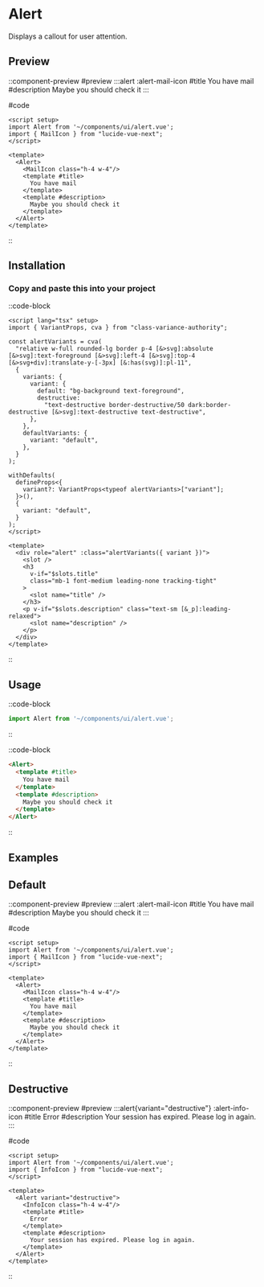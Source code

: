 # Alert

Displays a callout for user attention.


## Preview
::component-preview
#preview
  :::alert
   :alert-mail-icon
  #title
  You have mail
  #description
  Maybe you should check it
  :::

#code 
```vue
<script setup>
import Alert from '~/components/ui/alert.vue';
import { MailIcon } from "lucide-vue-next";
</script>

<template>
  <Alert>
    <MailIcon class="h-4 w-4"/>
    <template #title>
      You have mail
    </template>
    <template #description>
      Maybe you should check it
    </template>
  </Alert>
</template>
```
::

## Installation

### Copy and paste this into your project
::code-block
```vue
<script lang="tsx" setup>
import { VariantProps, cva } from "class-variance-authority";

const alertVariants = cva(
  "relative w-full rounded-lg border p-4 [&>svg]:absolute [&>svg]:text-foreground [&>svg]:left-4 [&>svg]:top-4 [&>svg+div]:translate-y-[-3px] [&:has(svg)]:pl-11",
  {
    variants: {
      variant: {
        default: "bg-background text-foreground",
        destructive:
          "text-destructive border-destructive/50 dark:border-destructive [&>svg]:text-destructive text-destructive",
      },
    },
    defaultVariants: {
      variant: "default",
    },
  }
);

withDefaults(
  defineProps<{
    variant?: VariantProps<typeof alertVariants>["variant"];
  }>(),
  {
    variant: "default",
  }
);
</script>

<template>
  <div role="alert" :class="alertVariants({ variant })">
    <slot />
    <h3
      v-if="$slots.title"
      class="mb-1 font-medium leading-none tracking-tight"
    >
      <slot name="title" />
    </h3>
    <p v-if="$slots.description" class="text-sm [&_p]:leading-relaxed">
      <slot name="description" />
    </p>
  </div>
</template>
```
::

## Usage
::code-block
```ts
import Alert from '~/components/ui/alert.vue';
```
::

::code-block
```html
<Alert>
  <template #title>
    You have mail
  </template>
  <template #description>
    Maybe you should check it
  </template>
</Alert>
```
::

## Examples

## Default
::component-preview
#preview
  :::alert
   :alert-mail-icon
  #title
  You have mail
  #description
  Maybe you should check it
  :::

#code 
```vue
<script setup>
import Alert from '~/components/ui/alert.vue';
import { MailIcon } from "lucide-vue-next";
</script>

<template>
  <Alert>
    <MailIcon class="h-4 w-4"/>
    <template #title>
      You have mail
    </template>
    <template #description>
      Maybe you should check it
    </template>
  </Alert>
</template>
```
::


## Destructive
::component-preview
#preview
  :::alert{variant="destructive"}
   :alert-info-icon
  #title
  Error
  #description
  Your session has expired. Please log in again.
  :::

#code 
```vue
<script setup>
import Alert from '~/components/ui/alert.vue';
import { InfoIcon } from "lucide-vue-next";
</script>

<template>
  <Alert variant="destructive">
    <InfoIcon class="h-4 w-4"/>
    <template #title>
      Error
    </template>
    <template #description>
      Your session has expired. Please log in again.
    </template>
  </Alert>
</template>
```
::

